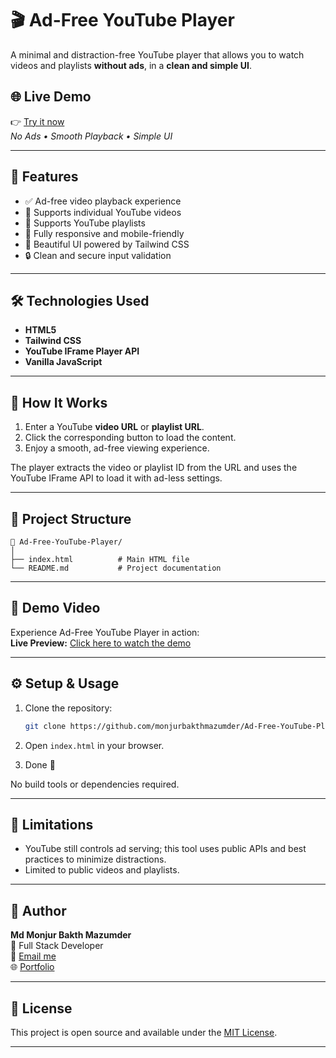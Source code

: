 

# 🎬 Ad-Free YouTube Player

A minimal and distraction-free YouTube player that allows you to watch videos and playlists **without ads**, in a **clean and simple UI**.

## 🌐 Live Demo

👉 [Try it now](https://monjurbakthmazumder.github.io/Ad-Free-YouTube-Player/)  
_No Ads • Smooth Playback • Simple UI_

---

## 🚀 Features

- ✅ Ad-free video playback experience
- 🎥 Supports individual YouTube videos
- 📃 Supports YouTube playlists
- 📱 Fully responsive and mobile-friendly
- 🌈 Beautiful UI powered by Tailwind CSS
- 🔒 Clean and secure input validation

---

## 🛠️ Technologies Used

- **HTML5**
- **Tailwind CSS**
- **YouTube IFrame Player API**
- **Vanilla JavaScript**

---

## 🧠 How It Works

1. Enter a YouTube **video URL** or **playlist URL**.
2. Click the corresponding button to load the content.
3. Enjoy a smooth, ad-free viewing experience.

The player extracts the video or playlist ID from the URL and uses the YouTube IFrame API to load it with ad-less settings.

---

## 📂 Project Structure

```
📁 Ad-Free-YouTube-Player/
│
├── index.html          # Main HTML file
└── README.md           # Project documentation
```
---
## 🎥 Demo Video

Experience Ad-Free YouTube Player in action:  
**Live Preview:** [Click here to watch the demo](https://youtu.be/x2M6cLCAQwM)



---

## ⚙️ Setup & Usage

1. Clone the repository:

   ```bash
   git clone https://github.com/monjurbakthmazumder/Ad-Free-YouTube-Player.git
   ```

2. Open `index.html` in your browser.

3. Done 🎉

No build tools or dependencies required.

---

## 📌 Limitations

- YouTube still controls ad serving; this tool uses public APIs and best practices to minimize distractions.
- Limited to public videos and playlists.

---

## 🙌 Author

**Md Monjur Bakth Mazumder**  
💼 Full Stack Developer  
📧 [Email me](mailto:md.monjurmbm2001@gmail.com)  
🌐 [Portfolio](https://mdmonjurbakthmazumder.netlify.app)

---

## 📃 License

This project is open source and available under the [MIT License](LICENSE).

---

